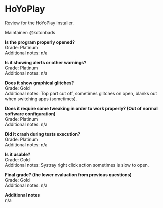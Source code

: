 # HoYoPlay
Review for the HoYoPlay installer.

Maintainer: @kotonbads

**Is the program properly opened?**  
Grade: Platinum  
Additional notes: n/a

**Is it showing alerts or other warnings?**  
Grade: Platinum  
Additional notes: n/a

**Does it show graphical glitches?**  
Grade: Gold  
Additional notes: Top part cut off, sometimes glitches on open, blanks out when switching apps (sometimes).

**Does it require some tweaking in order to work properly? (Out of normal software configuration)**  
Grade: Platinum  
Additional notes: n/a

**Did it crash during tests execution?**  
Grade: Platinum  
Additional notes: n/a

**Is it usable?**  
Grade: Gold  
Additional notes: Systray right click action sometimes is slow to open.

**Final grade? (the lower evaluation from previous questions)**  
Grade: Gold  
Additional notes: n/a

**Additional notes**  
n/a
